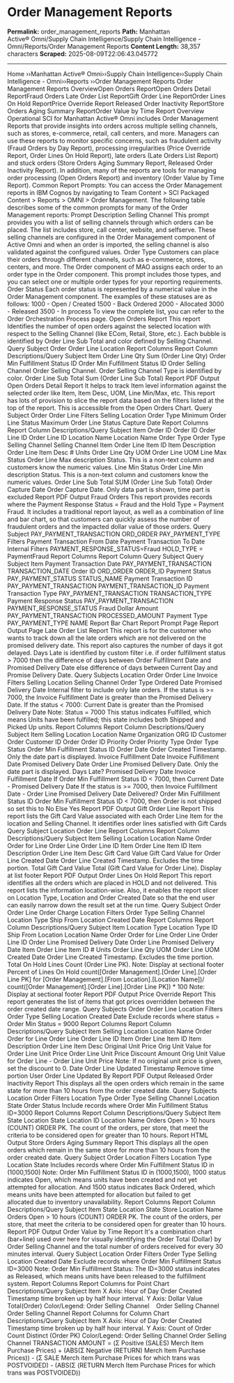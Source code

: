 # Order Management Reports

**Permalink:** order_management_reports
**Path:** Manhattan Active® Omni/Supply Chain Intelligence/Supply Chain Intelligence - Omni/Reports/Order Management Reports
**Content Length:** 38,357 characters
**Scraped:** 2025-08-09T22:06:43.045772

---

Home ››Manhattan Active® Omni››Supply Chain Intelligence››Supply Chain Intelligence - Omni››Reports ››Order Management Reports Order Management Reports OverviewOpen Orders ReportOpen Orders Detail ReportFraud Orders Late Order List ReportGift Order Line ReportOrder Lines On Hold ReportPrice Override Report Released Order Inactivity ReportStore Orders Aging Summary ReportOrder Value by Time Report Overview Operational SCI for Manhattan Active® Omni includes Order Management Reports that provide insights into orders across multiple selling channels, such as stores, e-commerce, retail, call centers, and more. Managers can use these reports to monitor specific concerns, such as fraudulent activity (Fraud Orders by Day Report), processing irregularities (Price Override Report, Order Lines On Hold Report), late orders (Late Orders List Report) and stuck orders (Store Orders Aging Summary Report, Released Order Inactivity Report). In addition, many of the reports are tools for managing order processing (Open Orders Report) and inventory (Order Value by Time Report). Common Report Prompts: You can access the Order Management reports in IBM Cognos by navigating to Team Content > SCI Packaged Content > Reports > OMNI > Order Management. The following table describes some of the common prompts for many of the Order Management reports: Prompt Description Selling Channel This prompt provides you with a list of selling channels through which orders can be placed. The list includes store, call center, website, and selfserve. These selling channels are configured in the Order Management component of Active Omni and when an order is imported, the selling channel is also validated against the configured values. Order Type Customers can place their orders through different channels, such as e-commerce, stores, centers, and more. The Order component of MAO assigns each order to an order type in the Order component. This prompt includes those types, and you can select one or multiple order types for your reporting requirements. Order Status Each order status is represented by a numerical value in the Order Management component. The examples of these statuses are as follows: 1000 - Open / Created 1500 - Back Ordered 2000 - Allocated 3000 - Released 3500 - In process To view the complete list, you can refer to the Order Orchestration Process page. Open Orders Report This report Identifies the number of open orders against the selected location with respect to the Selling Channel (like ECom, Retail, Store, etc.). Each bubble is identified by Order Line Sub Total and color defined by Selling Channel. Query Subject Order Order Line Location Report Columns Report Column Descriptions/Query Subject Item Order Line Qty Sum (Order Line Qty) Order Min Fulfillment Status ID Order Min Fulfillment Status ID Order Selling Channel Order Selling Channel. Order Selling Channel Type is identified by color. Order Line Sub Total Sum (Order Line Sub Total) Report PDF Output Open Orders Detail Report It helps to track Item level information against the selected order like Item, Item Desc, UOM, Line Min/Max, etc. This report has lots of provision to slice the report data based on the filters listed at the top of the report. This is accessible from the Open Orders Chart. Query Subject Order Order Line Filters Selling Location Order Type Minimum Order Line Status Maximum Order Line Status Capture Date Report Columns Report Column Descriptions/Query Subject Item Order ID Order ID Order Line ID Order Line ID Location Name Location Name Order Type Order Type Selling Channel Selling Channel Item Order Line Item ID Item Description Order Line Item Desc # Units Order Line Qty UOM Order Line UOM Line Max Status Order Line Max description Status. This is a non-text column and customers know the numeric values. Line Min Status Order Line Min description Status. This is a non-text column and customers know the numeric values. Order Line Sub Total SUM (Order Line Sub Total) Order Capture Date Order Capture Date. Only data part is shown, time part is excluded Report PDF Output Fraud Orders This report provides records where the Payment Response Status = Fraud and the Hold Type = Payment Fraud. It includes a traditional report layout, as well as a combination of line and bar chart, so that customers can quickly assess the number of fraudulent orders and the impacted dollar value of those orders. Query Subject PAY_PAYMENT_TRANSACTION ORD_ORDER PAY_PAYMENT_TYPE Filters Payment Transaction From Date Payment Transaction To Date Internal Filters PAYMENT_RESPONSE_STATUS=Fraud HOLD_TYPE = PaymentFraud Report Columns Report Column Query Subject Query Subject Item Payment Transaction Date PAY_PAYMENT_TRANSACTION TRANSACTION_DATE Order ID ORD_ORDER ORDER_ID Payment Status PAY_PAYMENT_STATUS STATUS_NAME Payment Transaction ID PAY_PAYMENT_TRANSACTION PAYMENT_TRANSACTION_ID Payment Transaction Type PAY_PAYMENT_TRANSACTION TRANSACTION_TYPE Payment Response Status PAY_PAYMENT_TRANSACTION PAYMENT_RESPONSE_STATUS Fraud Dollar Amount PAY_PAYMENT_TRANSACTION PROCESSED_AMOUNT Payment Type PAY_PAYMENT_TYPE NAME Report Bar Chart Report Prompt Page Report Output Page Late Order List Report This report is for the customer who wants to track down all the late orders which are not delivered on the promised delivery date. This report also captures the number of days it got delayed. Days Late is identified by custom filter i.e. if order fulfillment status > 7000 then the difference of days between Order Fulfillment Date and Promised Delivery Date else difference of days between Current Day and Promise Delivery Date. Query Subjects Location Order Order Line Invoice Filters Selling Location Selling Channel Order Type Ordered Date Promised Delivery Date Internal filter to include only late orders. If the status is >= 7000, the Invoice Fulfillment Date is greater than the Promised Delivery Date. If the status < 7000: Current Date is greater than the Promised Delivery Date Note: Status = 7000 This status indicates Fulfilled, which means Units have been fulfilled; this state includes both Shipped and Picked Up units. Report Columns Report Column Descriptions/Query Subject Item Selling Location Location Name Organization ORG ID Customer Order Customer ID Order Order ID Priority Order Priority Type Order Type Status Order Min Fulfillment Status ID Order Date Order Created Timestamp. Only the date part is displayed. Invoice Fulfillment Date Invoice Fulfillment Date Promised Delivery Date Order Line Promised Delivery Date. Only the date part is displayed. Days Late? Promised Delivery Date Invoice Fulfillment Date If Order Min Fulfillment Status ID < 7000, then Current Date - Promised Delivery Date If the status is >= 7000, then Invoice Fulfillment Date - Order Line Promised Delivery Date Delivered? Order Min Fulfillment Status ID Order Min Fulfillment Status ID < 7000, then Order is not shipped so set this to No Else Yes Report PDF Output Gift Order Line Report This report lists the Gift Card Value associated with each Order Line Item for the location and Selling Channel. It identifies order lines satisfied with Gift Cards Query Subject Location Order Line Report Columns Report Column Descriptions/Query Subject Item Selling Location Location Name Order Order for Line Order Line Order Line ID Item Order Line Item ID Item Description Order Line Item Desc Gift Card Value Gift Card Value for Order Line Created Date Order Line Created Timestamp. Excludes the time portion. Total Gift Card Value Total (Gift Card Value for Order Line). Display at list footer Report PDF Output Order Lines On Hold Report This report identifies all the orders which are placed in HOLD and not delivered. This report lists the information location-wise. Also, it enables the report slicer on Location Type, Location and Order Created Date so that the end user can easily narrow down the result set at the run time. Query Subject Order Order Line Order Charge Location Filters Order Type Selling Channel Location Type Ship From Location Created Date Report Columns Report Column Descriptions/Query Subject Item Location Type Location Type ID Ship From Location Location Name Order Order for Line Order Line Order Line ID Order Line Promised Delivery Date Order Line Promised Delivery Date Item Order Line Item ID # Units Order Line Qty UOM Order Line UOM Created Date Order Line Created Timestamp. Excludes the time portion. Total On Hold Lines Count (Order Line PK). Note: Display at sectional footer Percent of Lines On Hold count([Order Management].[Order Line].[Order Line PK] for [Order Management].[From Location].[Location Name])/ count([Order Management].[Order Line].[Order Line PK]) * 100 Note: Display at sectional footer Report PDF Output Price Override Report This report generates the list of items that got prices overridden between the order created date range. Query Subjects Order Order Line Location Filters Order Type Selling Location Created Date Exclude records where status = Order Min Status = 9000 Report Columns Report Column Descriptions/Query Subject Item Selling Location Location Name Order Order for Line Order Line Order Line ID Item Order Line Item ID Item Description Order Line Item Desc Original Unit Price Orig Unit Value for Order Line Unit Price Order Line Unit Price Discount Amount Orig Unit Value for Order Line - Order Line Unit Price Note: If no original unit price is given, set the discount to 0. Date Order Line Updated Timestamp Remove time portion User Order Line Updated By Report PDF Output Released Order Inactivity Report This displays all the open orders which remain in the same state for more than 10 hours from the order created date. Query Subjects Location Order Filters Location Type Order Type Selling Channel Location State Order Status Include records where Order Min Fulfillment Status ID=3000 Report Columns Report Column Descriptions/Query Subject Item State Location State Location ID Location Name Orders Open > 10 hours (COUNT) ORDER PK. The count of the orders, per store, that meet the criteria to be considered open for greater than 10 hours. Report HTML Output Store Orders Aging Summary Report This displays all the open orders which remain in the same store for more than 10 hours from the order created date. Query Subject Order Location Filters Location Type Location State Includes records where Order Min Fulfillment Status ID in (1000,1500) Note: Order Min Fulfillment Status ID in (1000,1500), 1000 status indicates Open, which means units have been created and not yet attempted for allocation. And 1500 status indicates Back Ordered, which means units have been attempted for allocation but failed to get allocated due to inventory unavailability. Report Columns Report Column Descriptions/Query Subject Item State Location State Store Location Name Orders Open > 10 hours (COUNT) ORDER PK. The count of the orders, per store, that meet the criteria to be considered open for greater than 10 hours. Report PDF Output Order Value by Time Report It's a combination chart (bar+line) used over here for visually identifying the Order Total (Dollar) by Order Selling Channel and the total number of orders received for every 30 minutes interval. Query Subject Location Order Filters Order Type Selling Location Created Date Exclude records where Order Min Fulfillment Status ID=3000 Note: Order Min Fulfillment Status: The ID=3000 status indicates as Released, which means units have been released to the fulfillment system. Report Columns Report Columns for Point Chart Descriptions/Query Subject Item X Axis: Hour of Day Order Created Timestamp time broken up by half hour interval. Y Axis: Dollar Value Total(Order) Color/Legend: Order Selling Channel    Order Selling Channel Order Selling Channel Report Columns for Column Chart Descriptions/Query Subject Item X Axis: Hour of Day Order Created Timestamp time broken up by half hour interval. Y Axis: Count of Order Count Distinct (Order PK) Color/Legend: Order Selling Channel Order Selling Channel TRANSACTION AMOUNT = (Σ Positive (SALES) Merch Item Purchase Prices) + (ABS(Σ Negative (RETURN) Merch Item Purchase Prices)) - (Σ SALE Merch item Purchase Prices for which trans was POSTVOIDED) - (ABS(Σ (RETURN Merch Item Purchase Prices for which trans was POSTVOIDED))